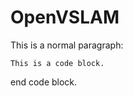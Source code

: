 OpenVSLAM
=============
 This is a normal paragraph:

    This is a code block.
    
end code block.
